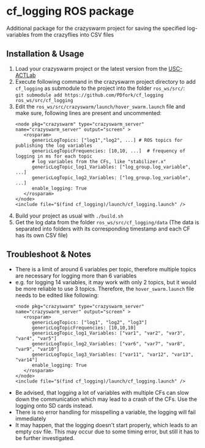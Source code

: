 # cf_logging ROS package

Additional package for the crazyswarm project for saving the specified log-variables from the crazyflies into CSV files

## Installation & Usage
   1. Load your crazyswarm project or the latest version from the [USC-ACTLab](https://github.com/USC-ACTLab/crazyswarm)
   2. Execute following command in the crazyswarm project directory to add `cf_logging` as submodule to the project into the folder `ros_ws/src/`:  
      `git submodule add https://github.com/PDfork/cf_logging ros_ws/src/cf_logging`
   3. Edit the `ros_ws/src/crazyswarm/launch/hover_swarm.launch` file and make sure, following lines are present and uncommented:  
      ```
      <node pkg="crazyswarm" type="crazyswarm_server" name="crazyswarm_server" output="screen" >
         <rosparam>
            genericLogTopics: ["log1","log2", ...] # ROS topics for publishing the log variables 
            genericLogTopicFrequencies: [10,10, ...]  # frequency of logging in ms for each topic
            # log variables from the CFs, like "stabilizer.x"
            genericLogTopic_log1_Variables: ["log_group.log_variable", ...]
            genericLogTopic_log2_Variables: ["log_group.log_variable", ...]
            enable_logging: True
         </rosparam>
      </node>
      <include file="$(find cf_logging)/launch/cf_logging.launch" />
      ```
   4. Build your project as usual with `./build.sh`
   5. Get the log data from the folder `ros_ws/src/cf_logging/data` (The data is separated into folders with its corresponding timestamp and each CF has its own CSV file)

## Troubleshoot & Notes
   - There is a limit of around 6 variables per topic, therefore multiple topics are necessary for logging more than 6 variables
   - e.g. for logging 14 variables, it may work with only 2 topics, but it would be more reliable to use 3 topics. Therefore, the `hover_swarm.launch` file needs to be edited like following:   
      ```
      <node pkg="crazyswarm" type="crazyswarm_server" name="crazyswarm_server" output="screen" >
         <rosparam>
            genericLogTopics: ["log1", "log2", "log3"]
            genericLogTopicFrequencies: [10,10,10]
            genericLogTopic_log1_Variables: ["var1", "var2", "var3", "var4", "var5"]
            genericLogTopic_log2_Variables: ["var6", "var7", "var8", "var9", "var10"]
            genericLogTopic_log3_Variables: ["var11", "var12", "var13", "var14"]
            enable_logging: True
         </rosparam>
      </node>
      <include file="$(find cf_logging)/launch/cf_logging.launch" />
      ```
   - Be advised, that logging a lot of variables with multiple CFs can slow down the communication which may lead to a crash of the CFs. Use the logging onto SD cards instead.
   - There is no error handling for misspelling a variable, the logging will fail immediately
   - It may happen, that the logging doesn't start properly, which leads to an empty csv file. This may occur due to some timing error, but still it has to be further investigated.

